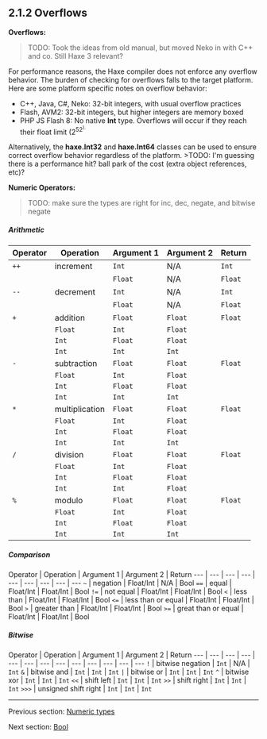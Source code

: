 ## 2.1.2 Overflows

**Overflows:**
>TODO: Took the ideas from old manual, but moved Neko in with C++ and co.  Still Haxe 3 relevant?

For performance reasons, the Haxe compiler does not enforce any overflow behavior.  The burden of checking for overflows falls to the target platform. Here are some platform specific notes on overflow behavior:



 * C++, Java, C#, Neko: 32-bit integers, with usual overflow practices 
 * Flash, AVM2: 32-bit integers, but higher integers are memory boxed
 * PHP JS Flash 8: No native **Int** type.  Overflows will occur if they reach their float limit (2<sup>52<sup>).



Alternatively, the **haxe.Int32** and **haxe.Int64** classes can be used to ensure correct overflow behavior regardless of the platform.  >TODO: I'm guessing there is a performance hit?  ball park of the cost (extra object references, etc)?






**Numeric Operators:**

>TODO: make sure the types are right for inc, dec, negate, and bitwise negate




##### Arithmetic
 
 Operator  | Operation  | Argument 1  | Argument 2  | Return 
 --- | --- | --- | --- | ---
        <code>++</code> | increment  | `Int`  | N/A  | `Int`
         |  | `Float`  | N/A  | `Float`
        <code>--</code>  | decrement  | `Int`  | N/A  | `Int`
         |  | `Float`  | N/A  | `Float`
<code>+</code>  | addition  | `Float`  | `Float`  | `Float` 
 |  | `Float`  | `Int`  | `Float` 
 |  | `Int`  | `Float`  | `Float` 
 |  | `Int`  | `Int`  | `Int` 
<code>-</code>  | subtraction  | `Float`  | `Float`  | `Float` 
 |  | `Float`  | `Int`  | `Float` 
 |  | `Int`  | `Float`  | `Float` 
 |  | `Int`  | `Int`  | `Int` 
<code>*</code>  | multiplication  | `Float`  | `Float`  | `Float` 
 |  | `Float`  | `Int`  | `Float` 
 |  | `Int`  | `Float`  | `Float` 
 |  | `Int`  | `Int`  | `Int` 
<code>/</code>  | division  | `Float`  | `Float`  | `Float` 
 |  | `Float`  | `Int`  | `Float` 
 |  | `Int`  | `Float`  | `Float` 
 |  | `Int`  | `Int`  | `Float` 
<code>%</code>  | modulo  | `Float`  | `Float`  | `Float` 
 |  | `Float`  | `Int`  | `Float` 
 |  | `Int`  | `Float`  | `Float` 
 |  | `Int`  | `Int`  | `Int` 
 
##### Comparison
 
 Operator  | Operation  | Argument 1  | Argument 2  | Return 
 --- | --- | --- | --- | --- | --- | --- | --- | ---
        <code>~</code>  | negation  | Float/Int  | N/A  | Bool 
<code>==</code>  | equal  | Float/Int  | Float/Int  | Bool 
<code>!=</code>  | not equal  | Float/Int  | Float/Int  | Bool 
<code>&lt;</code>  | less than  | Float/Int  | Float/Int  | Bool 
<code>&lt;=</code>  | less than or equal  | Float/Int  | Float/Int  | Bool 
<code>&gt;</code>  | greater than  | Float/Int  | Float/Int  | Bool 
<code>&gt;=</code>  | great than or equal  | Float/Int  | Float/Int  | Bool 
 
##### Bitwise
 
 Operator  | Operation  | Argument 1  | Argument 2  | Return 
 --- | --- | --- | --- | --- | --- | --- | --- | --- | --- | --- | --- | ---
<code>!</code>  | bitwise negation  | `Int`  | N/A  | `Int` 
<code>&amp;</code>  | bitwise and  | `Int`  | `Int`  | `Int` 
<code>&#124;</code>  | bitwise or  | `Int`  | `Int`  | `Int` 
<code>^</code>  | bitwise xor  | `Int`  | `Int`  | `Int` 
<code>&lt;&lt;</code>  | shift left  | `Int`  | `Int`  | `Int` 
<code>&gt;&gt;</code>  | shift right  | `Int`  | `Int`  | `Int` 
<code>&gt;&gt;&gt;</code>  | unsigned shift right  | `Int`  | `Int`  | `Int`

---

Previous section: [Numeric types](2.1.1-Numeric_types.md)

Next section: [Bool](2.1.3-Bool.md)